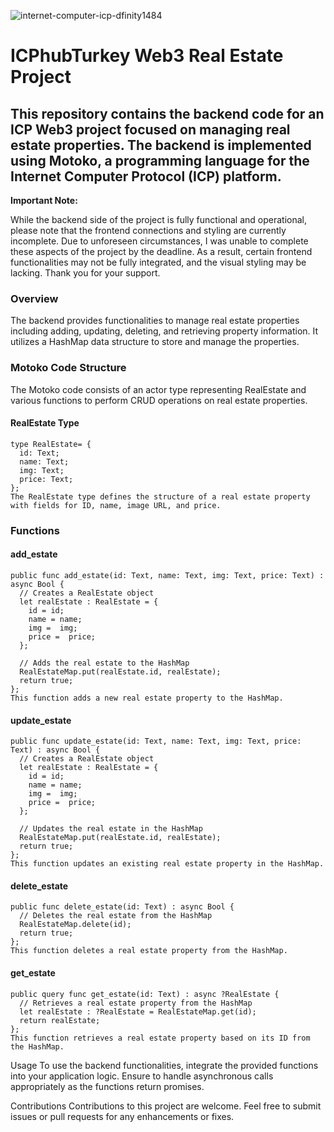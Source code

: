 ![internet-computer-icp-dfinity1484](https://github.com/saidbaglamis/ICPhubTurkeyFinal/assets/103155119/3ec8e857-6820-42ae-ab61-f65bbaa87cbd)

# ICPhubTurkey Web3 Real Estate Project
## This repository contains the backend code for an ICP Web3 project focused on managing real estate properties. The backend is implemented using Motoko, a programming language for the Internet Computer Protocol (ICP) platform.

**Important Note:**

While the backend side of the project is fully functional and operational, please note that the frontend connections and styling are currently incomplete. 
Due to unforeseen circumstances, I was unable to complete these aspects of the project by the deadline. As a result, certain frontend functionalities 
may not be fully integrated, and the visual styling may be lacking.
Thank you for your support.
### Overview

The backend provides functionalities to manage real estate properties including adding, updating, deleting, and retrieving property information. It utilizes a HashMap data structure to store and manage the properties.

### Motoko Code Structure
The Motoko code consists of an actor type representing RealEstate and 
various functions to perform CRUD operations on real estate properties.

#### RealEstate Type
```motoko
type RealEstate= {
  id: Text;
  name: Text;
  img: Text;
  price: Text;
};
The RealEstate type defines the structure of a real estate property with fields for ID, name, image URL, and price.
```
### Functions
#### add_estate
```motoko
public func add_estate(id: Text, name: Text, img: Text, price: Text) : async Bool {
  // Creates a RealEstate object
  let realEstate : RealEstate = {
    id = id;
    name = name;
    img =  img;
    price =  price;
  };

  // Adds the real estate to the HashMap
  RealEstateMap.put(realEstate.id, realEstate);
  return true;
};
This function adds a new real estate property to the HashMap.
```
#### update_estate
```motoko
public func update_estate(id: Text, name: Text, img: Text, price: Text) : async Bool {
  // Creates a RealEstate object
  let realEstate : RealEstate = {
    id = id;
    name = name;
    img =  img;
    price =  price;
  };
  
  // Updates the real estate in the HashMap
  RealEstateMap.put(realEstate.id, realEstate);
  return true;
};
This function updates an existing real estate property in the HashMap.
```
#### delete_estate
```motoko
public func delete_estate(id: Text) : async Bool {
  // Deletes the real estate from the HashMap
  RealEstateMap.delete(id);
  return true;
};
This function deletes a real estate property from the HashMap.
```
#### get_estate
```motoko
public query func get_estate(id: Text) : async ?RealEstate {
  // Retrieves a real estate property from the HashMap
  let realEstate : ?RealEstate = RealEstateMap.get(id);
  return realEstate;
};
This function retrieves a real estate property based on its ID from the HashMap.
```
Usage
To use the backend functionalities, integrate the provided functions into your application logic. Ensure to handle asynchronous calls appropriately as the functions return promises.

Contributions
Contributions to this project are welcome. Feel free to submit issues or pull requests for any enhancements or fixes.
